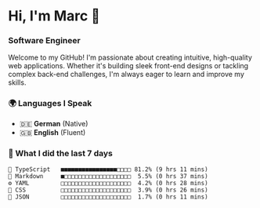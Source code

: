 # Hi, I'm Marc 👋 
### Software Engineer

Welcome to my GitHub! I'm passionate about creating intuitive, high-quality web applications. Whether it's building sleek front-end designs or tackling complex back-end challenges, I'm always eager to learn and improve my skills.  

### 🌍 Languages I Speak  
- 🇩🇪 **German** (Native)  
- 🇬🇧 **English** (Fluent)

### 🤯 What I did the last 7 days

```
🔷 TypeScript   ■■■■■■■■■■■■■■■■□□□□ 81.2% (9 hrs 11 mins)
📝 Markdown     ■□□□□□□□□□□□□□□□□□□□  5.5% (0 hrs 37 mins)
⚙️ YAML         □□□□□□□□□□□□□□□□□□□□  4.2% (0 hrs 28 mins)
🎨 CSS          □□□□□□□□□□□□□□□□□□□□  3.9% (0 hrs 26 mins)
📄 JSON         □□□□□□□□□□□□□□□□□□□□  1.7% (0 hrs 11 mins)
```